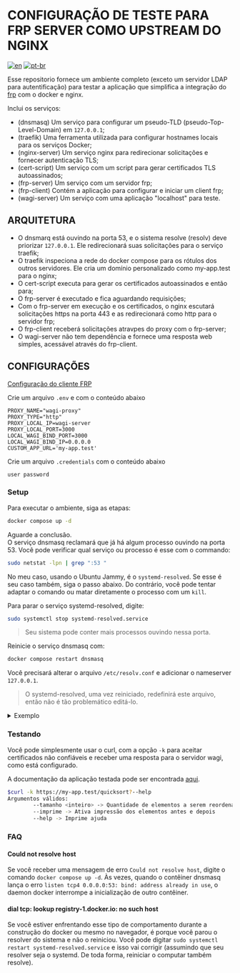 # CONFIGURAÇÃO DE TESTE PARA FRP SERVER COMO UPSTREAM DO NGINX

[![en](https://img.shields.io/badge/lang-en-red)](README.md) [![pt-br](https://img.shields.io/badge/lang-pt--br-green)](README.pt-br.md)

Esse repositorio fornece um ambiente completo (exceto um servidor LDAP para autentificação) para testar a aplicação que simplifica a integração do [frp](https://github.com/fatedier/frp) com o docker e nginx.

Inclui os serviços:

- (dnsmasq) Um serviço para configurar um pseudo-TLD (pseudo-Top-Level-Domain) em `127.0.0.1`;
- (traefik) Uma ferramenta utilizada para configurar hostnames locais para os serviços Docker;
- (nginx-server) Um serviço nginx para redirecionar solicitações e fornecer autenticação TLS;
- (cert-script) Um serviço com um script para gerar certificados TLS autoassinados;
- (frp-server) Um serviço com um servidor frp;
- (frp-client) Contém a aplicação para configurar e iniciar um client frp;
- (wagi-server) Um serviço com uma aplicação "localhost" para teste.

## ARQUITETURA

- O dnsmarq está ouvindo na porta 53, e o sistema resolve (resolv) deve priorizar `127.0.0.1`. Ele redirecionará suas solicitações para o serviço traefik;
- O traefik inspeciona a rede do docker compose para os rótulos dos outros servidores. Ele cria um domínio personalizado como my-app.test para o nginx;
- O cert-script executa para gerar os certificados autoassinados e então para;
- O frp-server é executado e fica aguardando requisições;
- Com o frp-server em execução e os certificados, o nginx escutará solicitações https na porta 443 e as redirecionará como http para o servidor frp;
- O frp-client receberá solicitações atravpes do proxy com o frp-server;
- O wagi-server não tem dependência e fornece uma resposta web simples, acessável através do frp-client.

## CONFIGURAÇÕES

[Configuração do cliente FRP](README_FRPC.pt-br.md)

Crie um arquivo `.env` e com o conteúdo abaixo

```.env
PROXY_NAME="wagi-proxy"
PROXY_TYPE="http"
PROXY_LOCAL_IP=wagi-server
PROXY_LOCAL_PORT=3000
LOCAL_WAGI_BIND_PORT=3000
LOCAL_WAGI_BIND_IP=0.0.0.0
CUSTOM_APP_URL='my-app.test'
```

Crie um arquivo `.credentials` com o conteúdo abaixo

```.credentials
user password

```

### Setup

Para executar o ambiente, siga as etapas:  

```bash
docker compose up -d
```

Aguarde a conclusão.  
O serviço dnsmasq reclamará que já há algum processo ouvindo na porta 53. Você pode verificar qual serviço ou processo é esse com o commando:  

```bash
sudo netstat -lpn | grep ":53 "
```

No meu caso, usando o Ubuntu Jammy, é o `systemd-resolved`. Se esse é seu caso também, siga o passo abaixo. Do contrário, você pode tentar adaptar o comando ou matar diretamente o processo com um `kill`.

Para parar o serviço systemd-resolved, digite:

```bash
sudo systemctl stop systemd-resolved.service
```

> Seu sistema pode conter mais processos ouvindo nessa porta.  

Reinicie o serviço dnsmasq com:  

```bash
docker compose restart dnsmasq
```

Você precisará alterar o arquivo `/etc/resolv.conf` e adicionar o nameserver `127.0.0.1`.  

> O systemd-resolved, uma vez reiniciado, redefinirá este arquivo, então não é tão problemático editá-lo.  

<details><summary>Exemplo</summary>

Mude de:  

```bash
# Alguns comentários

nameserver 127.0.0.53
options edns0 trust-ad
search .
```

Para:

```bash
# Alguns comentários

nameserver 127.0.0.1 # ADICIONE ESTA LINHA
nameserver 127.0.0.53
options edns0 trust-ad
search .
```

</details>

### Testando

Você pode simplesmente usar o curl, com a opção `-k` para aceitar certificados não confiáveis e receber uma resposta para o servidor wagi, como está configurado.

A documentação da aplicação testada pode ser encontrada [aqui](/application/README.pt-br.md).

```bash
$curl -k https://my-app.test/quicksort?--help
Argumentos válidos:
        --tamanho <inteiro> -> Quantidade de elementos a serem reordenados
        --imprime -> Ativa impressão dos elementos antes e depois
        --help -> Imprime ajuda
```

### FAQ

#### Could not resolve host

Se você receber uma mensagem de erro `Could not resolve host`, digite o comando `docker compose up -d`. Às vezes, quando o contêiner dnsmasq lança o erro `listen tcp4 0.0.0.0:53: bind: address already in use`, o daemon docker interrompe a inicialização de outro contêiner.

#### dial tcp: lookup registry-1.docker.io: no such host

Se você estiver enfrentando esse tipo de comportamento durante a construção do docker ou mesmo no navegador, é porque você parou o resolver do sistema e não o reiniciou. Você pode digitar `sudo systemctl restart systemd-resolved.service` e isso vai corrigir (assumindo que seu resolver seja o systemd. De toda forma, reiniciar o computar também resolve).
